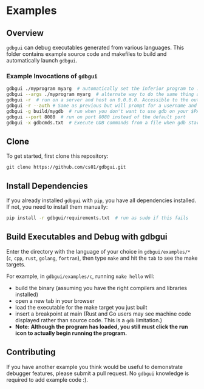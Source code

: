 # Examples

## Overview
`gdbgui` can debug executables generated from various languages. This folder contains example source code and makefiles to build and automatically launch `gdbgui`.

### Example Invocations of `gdbgui`

```bash
gdbgui ./myprogram myarg  # automatically set the inferior program to ./myprogram. pass the argument myarg, set a breakpoint at main
gdbgui --args ./myprogram myarg  # alternate way to do the same thing as the first command
gdbgui -r  # run on a server and host on 0.0.0.0. Accessible to the outside world as long as port 80 is not blocked
gdbgui -r --auth # Same as previous but will prompt for a username and password
gdbgui -g build/mygdb  # run when you don't want to use gdb on your $PATH
gdbgui --port 8080  # run on port 8080 instead of the default port
gdbgui -x gdbcmds.txt  # Execute GDB commands from a file when gdb starts
```

## Clone
To get started, first clone this repository:
```
git clone https://github.com/cs01/gdbgui.git
```

## Install Dependencies
If you already installed `gdbgui` with `pip`, you have all dependencies installed. If not, you need to install them manually:
```bash
pip install -r gdbgui/requirements.txt  # run as sudo if this fails
```

## Build Executables and Debug with gdbgui
Enter the directory with the language of your choice in `gdbgui/examples/*` (`c`, `cpp`, `rust`, `golang`, `fortran`), then type `make` and hit the `tab` to see the make targets.

For example, in `gdbgui/examples/c`, running `make hello` will:

* build the binary (assuming you have the right compilers and libraries installed)
* open a new tab in your browser
* load the executable for the make target you just built
* insert a breakpoint at main (Rust and Go users may see machine code displayed rather than source code. This is a `gdb` limitation.)
* **Note: Although the program has loaded, you still must click the run icon to actually begin running the program.**

## Contributing
If you have another example you think would be useful to demonstrate debugger features, please submit a pull request. No `gdbgui` knowledge is required to add example code :).
